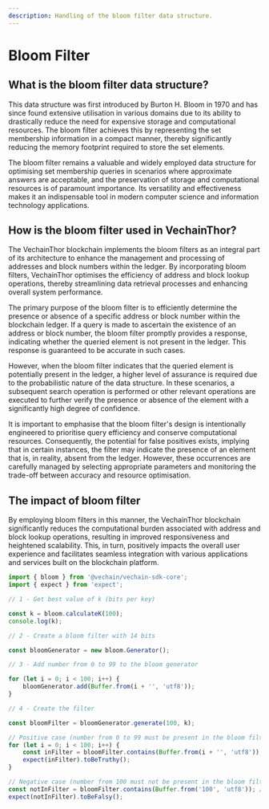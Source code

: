 ```yaml
---
description: Handling of the bloom filter data structure.
---
```


# Bloom Filter

## What is the bloom filter data structure?

This data structure was first introduced by Burton H. Bloom in 1970 and has since found extensive utilisation in various domains due to its ability to drastically reduce the need for expensive storage and computational resources. The bloom filter achieves this by representing the set membership information in a compact manner, thereby significantly reducing the memory footprint required to store the set elements.

The bloom filter remains a valuable and widely employed data structure for optimising set membership queries in scenarios where approximate answers are acceptable, and the preservation of storage and computational resources is of paramount importance. Its versatility and effectiveness makes it an indispensable tool in modern computer science and information technology applications.

## How is the bloom filter used in VechainThor?

The VechainThor blockchain implements the bloom filters as an integral part of its architecture to enhance the management and processing of addresses and block numbers within the ledger. By incorporating bloom filters, VechainThor optimises the efficiency of address and block lookup operations, thereby streamlining data retrieval processes and enhancing overall system performance.

The primary purpose of the bloom filter is to efficiently determine the presence or absence of a specific address or block number within the blockchain ledger. If a query is made to ascertain the existence of an address or block number, the bloom filter promptly provides a response, indicating whether the queried element is not present in the ledger. This response is guaranteed to be accurate in such cases.

However, when the bloom filter indicates that the queried element is potentially present in the ledger, a higher level of assurance is required due to the probabilistic nature of the data structure. In these scenarios, a subsequent search operation is performed or other relevant operations are executed to further verify the presence or absence of the element with a significantly high degree of confidence.

It is important to emphasise that the bloom filter's design is intentionally engineered to prioritise query efficiency and conserve computational resources. Consequently, the potential for false positives exists, implying that in certain instances, the filter may indicate the presence of an element that is, in reality, absent from the ledger. However, these occurrences are carefully managed by selecting appropriate parameters and monitoring the trade-off between accuracy and resource optimisation.

## The impact of bloom filter

By employing bloom filters in this manner, the VechainThor blockchain significantly reduces the computational burden associated with address and block lookup operations, resulting in improved responsiveness and heightened scalability. This, in turn, positively impacts the overall user experience and facilitates seamless integration with various applications and services built on the blockchain platform.

```typescript { name=bloom, category=example }
import { bloom } from '@vechain/vechain-sdk-core';
import { expect } from 'expect';

// 1 - Get best value of k (bits per key)

const k = bloom.calculateK(100);
console.log(k);

// 2 - Create a bloom filter with 14 bits

const bloomGenerator = new bloom.Generator();

// 3 - Add number from 0 to 99 to the bloom generator

for (let i = 0; i < 100; i++) {
    bloomGenerator.add(Buffer.from(i + '', 'utf8'));
}

// 4 - Create the filter

const bloomFilter = bloomGenerator.generate(100, k);

// Positive case (number from 0 to 99 must be present in the bloom filter)
for (let i = 0; i < 100; i++) {
    const inFilter = bloomFilter.contains(Buffer.from(i + '', 'utf8')); // All true
    expect(inFilter).toBeTruthy();
}

// Negative case (number from 100 must not be present in the bloom filter)
const notInFilter = bloomFilter.contains(Buffer.from('100', 'utf8')); // False
expect(notInFilter).toBeFalsy();

```
